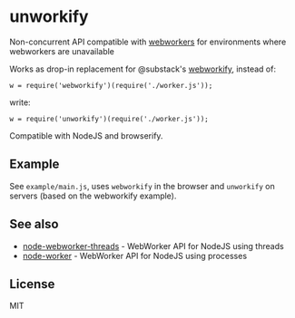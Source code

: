 # unworkify

Non-concurrent API compatible with [webworkers](http://www.w3.org/TR/workers/) for environments where webworkers are unavailable

Works as drop-in replacement for @substack's [webworkify](https://github.com/substack/webworkify), instead of:

    w = require('webworkify')(require('./worker.js'));

write:

    w = require('unworkify')(require('./worker.js'));

Compatible with NodeJS and browserify.

## Example

See `example/main.js`, uses `webworkify` in the browser and `unworkify` on servers (based on the webworkify example).

## See also

* [node-webworker-threads](https://github.com/audreyt/node-webworker-threads) - WebWorker API for NodeJS using threads
* [node-worker](https://github.com/deathcap/node-worker) - WebWorker API for NodeJS using processes

## License

MIT


